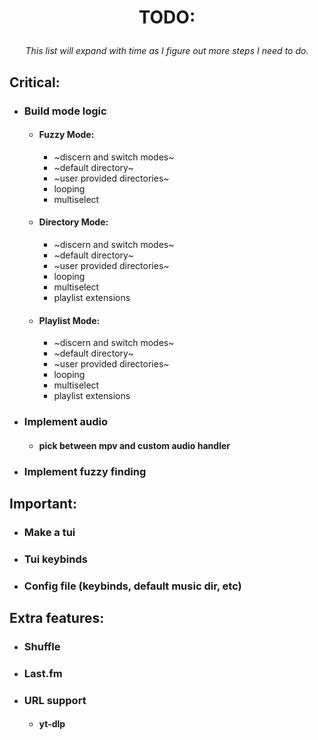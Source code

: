 # <p style="text-align: center;">TODO:</p>
*<p style="text-align: center;"> This list will expand with time as I figure out more steps I need to do.</p>*

## Critical:
* ### Build mode logic
  * #### Fuzzy Mode:
    * ~discern and switch modes~
    * ~default directory~
    * ~user provided directories~
    * looping
    * multiselect

  * #### Directory Mode:
    * ~discern and switch modes~
    * ~default directory~
    * ~user provided directories~
    * looping
    * multiselect
    * playlist extensions

  * #### Playlist Mode:
    * ~discern and switch modes~
    * ~default directory~
    * ~user provided directories~
    * looping
    * multiselect
    * playlist extensions

 * ### Implement audio
   * #### pick between mpv and custom audio handler

 * ### Implement fuzzy finding

## Important:
* ### Make a tui
* ### Tui keybinds
* ### Config file (keybinds, default music dir, etc)

## Extra features:
* ### Shuffle
* ### Last.fm
* ### URL support
  * #### yt-dlp
